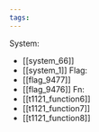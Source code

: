 ```yaml
---
tags:
---
```

System:
- [[system_66]]
- [[system_1]]
Flag:
- [[flag_9477]]
- [[flag_9476]]
Fn:
- [[t1121_function6]]
- [[t1121_function7]]
- [[t1121_function8]]
